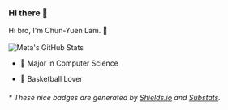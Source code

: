 ### Hi there 👋



Hi bro, I'm Chun-Yuen Lam. 👋
<br></br>
![Meta's GitHub Stats](https://github-readme-stats.vercel.app/api?username=ZhenyuanLin&show_icons=true&count_private=true&theme=algolia)

<!-- - 🌱 I’m interested in Computer Vision. -->
<!-- - 📫 How to reach me: wxid_o9yiuc8rwuvp22 (WeChat) -->
- 🍻 Major in Computer Science
<!-- - 🔭 I’m currently working in ECNU DMCV Lab -->
- 🏀 Basketball Lover

<h6>* These nice badges are generated by <a href="https://shields.io/">Shields.io</a> and <a href="https://github.com/spencerwooo/Substats">Substats</a>.</h6>



<!--
**ZhenyuanLin/ZhenyuanLin** is a ✨ _special_ ✨ repository because its `README.md` (this file) appears on your GitHub profile.

Here are some ideas to get you started:

- 🔭 I’m currently working on ...
- 🌱 I’m currently learning ...
- 👯 I’m looking to collaborate on ...
- 🤔 I’m looking for help with ...
- 💬 Ask me about ...
- 📫 How to reach me: ...
- 😄 Pronouns: ...
- ⚡ Fun fact: ...
-->
